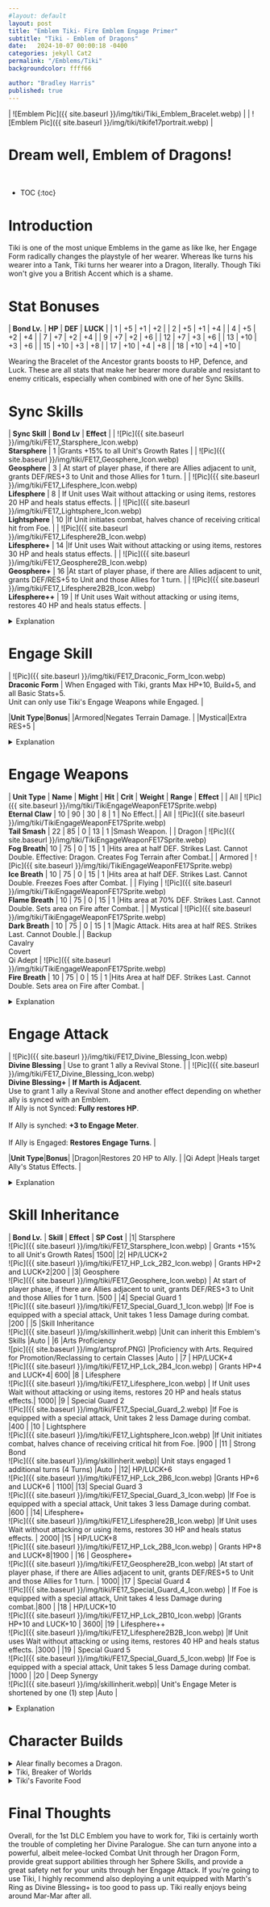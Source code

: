 ```yaml
---
#layout: default
layout: post
title: "Emblem Tiki- Fire Emblem Engage Primer"
subtitle: "Tiki - Emblem of Dragons"
date:   2024-10-07 00:00:18 -0400
categories: jekyll Cat2
permalink: "/Emblems/Tiki"
backgroundcolor: ffff66

author: "Bradley Harris"
published: true
---
```

 
| ![Emblem Pic]({{ site.baseurl }}/img/tiki/Tiki_Emblem_Bracelet.webp) |
| ![Emblem Pic]({{ site.baseurl }}/img/tiki/tikife17portrait.webp) |


 <h1> <div class="evocation"> Dream well, Emblem of Dragons! </div> </h1>
<br>


* TOC
{:toc}



# **Introduction**
Tiki is one of the most unique Emblems in the game as like Ike, her Engage Form radically changes the playstyle of her wearer. Whereas Ike turns his wearer into a Tank, Tiki turns her wearer into a Dragon, literally. Though Tiki won't give you a British Accent which is a shame. 


# Stat Bonuses

| **Bond Lv.** | **HP** | **DEF** | **LUCK** |
| 1 | +5 | +1 | +2 |
| 2 | +5 | +1 | +4 |
| 4 | +5 | +2 | +4 |
| 7 | +7 | +2 | +4 |
| 9 | +7 | +2 | +6 |
| 12 | +7 | +3 | +6 |
| 13 | +10 | +3 | +6 |
| 15 | +10 | +3 | +8 |
| 17 | +10 | +4 | +8 |
| 18 | +10 | +4 | +10 |

Wearing the Bracelet of the Ancestor grants boosts to HP, Defence, and Luck. These are all stats that make her bearer more durable and resistant to enemy criticals, especially when combined with one of her Sync Skills. 

# Sync Skills

| **Sync Skill** | **Bond Lv** | **Effect** |
| ![Pic]({{ site.baseurl }}/img/tiki/FE17_Starsphere_Icon.webp) <br> **Starsphere** | 1 |Grants +15% to all Unit's Growth Rates  | 
| ![Pic]({{ site.baseurl }}/img/tiki/FE17_Geosphere_Icon.webp) <br> **Geosphere** | 3 | At start of player phase, if there are Allies adjacent to unit, grants DEF/RES+3 to Unit and those Allies for 1 turn. |
| ![Pic]({{ site.baseurl }}/img/tiki/FE17_Lifesphere_Icon.webp) <br> **Lifesphere** | 8 | If Unit uses Wait without attacking or using items, restores 20 HP and heals status effects. |
| ![Pic]({{ site.baseurl }}/img/tiki/FE17_Lightsphere_Icon.webp) <br> **Lightsphere** | 10 |If Unit initiates combat, halves chance of receiving critical hit from Foe.  | 
| ![Pic]({{ site.baseurl }}/img/tiki/FE17_Lifesphere2B_Icon.webp) <br> **Lifesphere+** | 14 |If Unit uses Wait without attacking or using items, restores 30 HP and heals status effects.  |
| ![Pic]({{ site.baseurl }}/img/tiki/FE17_Geosphere2B_Icon.webp) <br> **Geosphere+** | 16 |At start of player phase, if there are Allies adjacent to unit, grants DEF/RES+5 to Unit and those Allies for 1 turn.  |
| ![Pic]({{ site.baseurl }}/img/tiki/FE17_Lifesphere2B2B_Icon.webp) <br> **Lifesphere++** | 19 | If Unit uses Wait without attacking or using items, restores 40 HP and heals status effects. |

<details>
<summary> Explanation </summary>

<b>Starsphere</b> is Tiki's most useful Sync Skill on both herself and when inherited. That increase in Growth Rates includes Build which is incredibly significant as raising Build in Engage without help from Leif is difficult. For reference, the average Growth Rate for Build in Engage is 10%, so having Starsphere turns that into 25% which means every 1 in 4 Level Ups has a chance of increasing Build. <br><br>

That's not all as Starsphere also makes a Unit's good Growth Rates even better. For exampple, let's take a character like Amber who has a personal Strength Growth Rate of 45%. With Starsphere, that's bumped to 60% and this is before we factor in Class Growth Rate Modifiers like Warrior which gives an additional 20% for a total 80% Growth Rate to Strength. If you decide to get Tiki in the Early Game, you can spread around Starsphere to your Early Game units to increase their growth.  <br><br>

<b>Geosphere</b> and its upgraded version are useful as that +3/+5 to Defence and Resistance can give some decent bulk to both Tiki's wearer and adjacent allies.  <br><br>

<b>Lifesphere</b> and its upgraded versions can be good for topping the HP of Tiki's wearer. However, the real purpose of this skill is curing status which includes Poison and Break which can be just as deadly to you as it is to the enemy. The main downside is that it requires you to use "Wait" which means not attacking or using items. <br><br>

<b>Lightsphere</b> is a bit situational. Yes, it stacks well with Tiki's passive boosts to Luck, but oftentimes in Engage, enemies will have low Critical rates (10% and below) so turning an 8% chance for a critical hit into a 4% chance isn't that great. However, it can be useful on characters with low Luck who enjoy attacking on the Player Phase. <br>
<b>Fun Fact</b>: In the original Mystery of the Emblem the Lightsphere not only completely negated enemy criticals but also effectiveness and terrain bonuses from the enemy. Talk about a downgrade. 

</details>
 
# Engage Skill

| ![Pic]({{ site.baseurl }}/img/tiki/FE17_Draconic_Form_Icon.webp) <br> **Draconic Form** | When Engaged with Tiki, grants Max HP+10, Build+5, and all Basic Stats+5. <br> Unit can only use Tiki's Engage Weapons while Engaged. |


|**Unit Type**|**Bonus**|
|Armored|Negates Terrain Damage. |
|Mystical|Extra RES+5 |

<details>
<summary> Explanation </summary>

<b>Draconic Form</b> is Tiki's other claim to fame and is what makes her unique among all the Emblems, including the DLC ones. When you Engage with Tiki, you become a Dragon. Yes, you read that right. Tiki's Engage Form is literally a Dragon. <br><br>

Tiki's Engage Form has both its pros and cons. While Engaged, you gain <b>Max HP+10, Build+5, and +5 to all seven of your basic stats</b>. Armored Units get the added benefit of negating Terrain damage from things like Flames while Mystical Units get an extra +5 Res. The base effect alone makes Tiki's wearer incredibly bulky. Please remember that while Draconic Form is active, you are treated as both a Dragon and Flying Unit meaning you need to be careful around Dragon-slaying weapons like the Wyrmslayer and Bows. <br><br> 

The main downside with Tiki's Engage is that since you're now a Dragon without opposable thumbs, you cannot use your standard weapons. This means that while Engaged with Tiki, you are forced to use her Engage Weapons. 

</details>


# Engage Weapons 

| **Unit Type** | **Name** | **Might** | **Hit** | **Crit** | **Weight** | **Range** | **Effect** |
| All | ![Pic]({{ site.baseurl }}/img/tiki/TikiEngageWeaponFE17Sprite.webp) <br> **Eternal Claw**  | 10 | 90 | 30 | 8 | 1 | No Effect.|
| All | ![Pic]({{ site.baseurl }}/img/tiki/TikiEngageWeaponFE17Sprite.webp) <br> **Tail Smash** | 22 | 85 | 0 | 13 | 1 |Smash Weapon. |
| Dragon | ![Pic]({{ site.baseurl }}/img/tiki/TikiEngageWeaponFE17Sprite.webp) <br> **Fog Breath**| 10 | 75 | 0 | 15 | 1 |Hits area at half DEF. Strikes Last. Cannot Double. Effective: Dragon. Creates Fog Terrain after Combat.|
| Armored | ![Pic]({{ site.baseurl }}/img/tiki/TikiEngageWeaponFE17Sprite.webp) <br> **Ice Breath** | 10 | 75 | 0 | 15 | 1 |Hits area at half DEF. Strikes Last. Cannot Double. Freezes Foes after Combat. |
| Flying | ![Pic]({{ site.baseurl }}/img/tiki/TikiEngageWeaponFE17Sprite.webp) <br> **Flame Breath** | 10 | 75 | 0 | 15 | 1 |Hits area at 70% DEF. Strikes Last. Cannot Double. Sets area on Fire after Combat. |
| Mystical | ![Pic]({{ site.baseurl }}/img/tiki/TikiEngageWeaponFE17Sprite.webp) <br> **Dark Breath** | 10 | 75 | 0 | 15 | 1 |Magic Attack. Hits area at half RES. Strikes Last. Cannot Double.|
| Backup <br> Cavalry <br> Covert <br> Qi Adept  | ![Pic]({{ site.baseurl }}/img/tiki/TikiEngageWeaponFE17Sprite.webp) <br> **Fire Breath** | 10 | 75 | 0 | 15 | 1 |Hits Area at half DEF. Strikes Last. Cannot Double. Sets area on Fire after Combat.  |

<details>
<summary> Explanation </summary>

Tiki's Engage Weapons function similarly to Byleth's. Everyone has access to Eternal Claw and Tail Smash. <br><br>

<b>Eternal Claw</b> is my go-to for Tiki's Engage Weapons. It's a Killer weapon with good Might and Accuracy. With the passive Build and Speed boost from Draconic Form, you can expect to be doubling with this weapon.<br><br>

I'm not too fond of Smash Weapons in Engage unless I'm using them for Engage Attacks but <b>Tail Smash</b> is one of the few exceptions. Despite forcing you to attack second when initiating combat, Tiki's passive boost to HP and Defence/Resistance means that you can shrug off the attack before slamming the enemy with your tail in retaliation. However, we aren't done as what Dragon would be complete without some kind of Breath attack? <br><br>

What kind of Breath you have depends on your class type and all of them are references to the different Dragon Forms Tiki could assume in the original Mystery of the Emblem. Before I got over the different types of Breath, you should know that they all share the following traits. <br><br>

1) They are Smash Weapons without the ability to push enemies. What this means is that you strike last, even if you initiate combat and you cannot double attack with them. <br>

2) They half the foe's Defence/Resistance depending on the Breath. <br>

3) They are all AoE style attacks meaning you can hit and potentially kill multiple enemies in a single move. <br><br>
 

<b>Dragons</b> get the <b>Fog Breath</b> of Divine Dragons which are effective against Dragons like Wyvern Knights and non-Corrupted Dragons. It also creates Fog Terrain. <br><br>

<b>Armored Units</b> get the <b>Ice Breath</b> of Ice Dragons which freezes the foes, preventing them from moving the following turn. <br><br>

<b>Flying Units</b> channel the annoyance of Mystery of the Emblem's Wyverns with their <b>Flame Breath</b> that sets the area on fire. Interestingly, the AoE effect hits a much wider area but at a reduced 70% damage. <br><br>

<b>Mystical Units</b>, of course, get the <b>Dark Breath</b> of Mage Dragons which is a magic attack that calculates damage using your Magic Stat. <br><br>

Every other unit type in the game (<b>Backup, Cavalry, Covert, and Qi Adept</b>) gets the <b>Fire Breath</b> of generic Fire Dragons. <br><br> 

Despite this, Tiki's Engage Weapons pale in comparison to her Engage Attack.

</details>


# Engage Attack

| ![Pic]({{ site.baseurl }}/img/tiki/FE17_Divine_Blessing_Icon.webp) <br> **Divine Blessing**  | Use to grant 1 ally a Revival Stone. |
| ![Pic]({{ site.baseurl }}/img/tiki/FE17_Divine_Blessing_Icon.webp) <br> **Divine Blessing+**  | <b>If Marth is Adjacent</b>. <br> Use to grant 1 ally a Revival Stone and another effect depending on whether ally is synced with an Emblem. <br> If Ally is not Synced: <b>Fully restores HP</b>. <br><br> If Ally is synched: <b>+3 to Engage Meter</b>. <br><br> If Ally is Engaged: <b>Restores Engage Turns</b>. |


|**Unit Type**|**Bonus**|
|Dragon|Restores 20 HP to Ally. |
|Qi Adept |Heals target Ally's Status Effects. |

<details>
<summary> Explanation </summary>

Tiki's <b>Divine Blessing</b> is like Byleth's Goddess Dance in that, it isn't an attack but a support ability. That Revival Stone granted by this Engage Attack functions exactly the same as the Revival Stones on Enemy Bosses. If an ally has their HP reduced to zero, they don't die, they just lose their Revival Stone. The upside is that your unit doesn't die but the downside is that if an enemy breaks your Revival Stone, it immediately ends the battle, meaning you can't counterattack. You can think of this as putting an extra life on one of your characters or effectively doubling their HP. Lastly, this Revival Stone persists, even after Tiki's Engage runs out, so you could have multiple allies with Revival Stone Insurance Policies. <br><br>

However, since Tiki is a DLC Emblem, her Engage Attack has an upgraded version. <b>Divine Blessing+</b> requires an ally wearing Marth's Ring to be adjacent to Tiki's wearer. If you do, then not only does Divine Blessing+ grant a Revival Stone but it gains an additional effect depending on whether or not the target has an Emblem Ring equipped. <br><br>

I cannot emphasize how powerful Tiki's ability to replenish Engage Meters and prolong Engage Forms is. There are so many possibilities like replenishing the Engage Meter of your Byleth of Micaiah User for another round of Goddess Dance or Augmented!Warp. You could prolong powerful Engage Forms like Roy, Ike, or Eirika. This is especially good for the Emblem of Rivals as their Combat Arts cost Engage Turns to use, meaning that with Divine Blessing+, you can get another use of Raging Storm. <br><br>

Lastly, if you use Divine Blessing+ on someone Engaged with the 13th Emblem, BOTH members of the Engage Duo will have their Engage Turns refilled.

</details>




# Skill Inheritance 

| **Bond Lv.** | **Skill** | **Effect** | **SP Cost** |
|1| Starsphere <br> ![Pic]({{ site.baseurl }}/img/tiki/FE17_Starsphere_Icon.webp) | Grants +15% to all Unit's Growth Rates| 1500|
|2| HP/LUCK+2 <br> ![Pic]({{ site.baseurl }}/img/tiki/FE17_HP_Lck_2B2_Icon.webp) | Grants HP+2 and LUCK+2|200 |
|3| Geosphere <br> ![Pic]({{ site.baseurl }}/img/tiki/FE17_Geosphere_Icon.webp) | At start of player phase, if there are Allies adjacent to unit, grants DEF/RES+3 to Unit and those Allies for 1 turn. |500 |
|4| Special Guard 1 <br> ![Pic]({{ site.baseurl }}/img/tiki/FE17_Special_Guard_1_Icon.webp) |If Foe is equipped with a special attack, Unit takes 1 less Damage during combat. |200 |
|5 |Skill Inheritance <br> ![Pic]({{ site.baseurl }}/img/skillinherit.webp) |Unit can inherit this Emblem's Skills |Auto |
|6 |Arts Proficiency <br> ![pic]({{ site.baseurl }}/img/artsprof.PNG) |Proficiency with Arts. Required for Promotion/Reclassing to certain Classes |Auto |
|7 | HP/LUCK+4 <br> ![Pic]({{ site.baseurl }}/img/tiki/FE17_HP_Lck_2B4_Icon.webp) | Grants HP+4 and LUCK+4| 600|
|8 | Lifesphere<br> ![Pic]({{ site.baseurl }}/img/tiki/FE17_Lifesphere_Icon.webp) | If Unit uses Wait without attacking or using items, restores 20 HP and heals status effects.| 1000|
|9 | Special Guard 2 <br> ![Pic]({{ site.baseurl }}/img/tiki/FE17_Special_Guard_2.webp) |If Foe is equipped with a special attack, Unit takes 2 less Damage during combat. |400 |
|10 | Lightsphere <br> ![Pic]({{ site.baseurl }}/img/tiki/FE17_Lightsphere_Icon.webp) |If Unit initiates combat, halves chance of receiving critical hit from Foe. |900 |
|11 | Strong Bond <br> ![Pic]({{ site.baseurl }}/img/skillinherit.webp)| Unit stays engaged 1 additional turns (4 Turns) |Auto |
|12| HP/LUCK+6 <br> ![Pic]({{ site.baseurl }}/img/tiki/FE17_HP_Lck_2B6_Icon.webp) |Grants HP+6 and LUCK+6 | 1100|
|13| Special Guard 3 <br> ![Pic]({{ site.baseurl }}/img/tiki/FE17_Special_Guard_3_Icon.webp) |If Foe is equipped with a special attack, Unit takes 3 less Damage during combat. |600 |
|14| Lifesphere+ <br> ![Pic]({{ site.baseurl }}/img/tiki/FE17_Lifesphere2B_Icon.webp) |If Unit uses Wait without attacking or using items, restores 30 HP and heals status effects. | 2000|
|15 | HP/LUCK+8 <br> ![Pic]({{ site.baseurl }}/img/tiki/FE17_HP_Lck_2B8_Icon.webp) | Grants HP+8 and LUCK+8|1900 |
|16 | Geosphere+ <br> ![Pic]({{ site.baseurl }}/img/tiki/FE17_Geosphere2B_Icon.webp) |At start of player phase, if there are Allies adjacent to unit, grants DEF/RES+5 to Unit and those Allies for 1 turn. | 1000|
|17 | Special Guard 4 <br> ![Pic]({{ site.baseurl }}/img/tiki/FE17_Special_Guard_4_Icon.webp) | If Foe is equipped with a special attack, Unit takes 4 less Damage during combat.|800 |
|18 | HP/LUCK+10 <br> ![Pic]({{ site.baseurl }}/img/tiki/FE17_HP_Lck_2B10_Icon.webp) |Grants HP+10 and LUCK+10 | 3600|
|19 | Lifesphere++ <br> ![Pic]({{ site.baseurl }}/img/tiki/FE17_Lifesphere2B2B_Icon.webp) |If Unit uses Wait without attacking or using items, restores 40 HP and heals status effects. |3000 |
|19 | Special Guard 5<br> ![Pic]({{ site.baseurl }}/img/tiki/FE17_Special_Guard_5_Icon.webp) |If Foe is equipped with a special attack, Unit takes 5 less Damage during combat. |1000 |
|20 | Deep Synergy <br> ![Pic]({{ site.baseurl }}/img/skillinherit.webp)| Unit's Engage Meter is shortened by one (1) step |Auto |

<details>
<summary> Explanation </summary>
When it comes to Tiki's Skill Inheritance, the main prizes here are the Sphere Skills, especially <b>Starsphere</b>. To get the most mileage out of this, you should get this skill as soon as possible. If you're planning on using Vander for your playthrough, I highly recommend putting Starsphere on him to patch up his shaky Growth Rates. <br><br>

The other Sphere Skill I recommend inheriting is <b>Lifesphere</b>, not for the HP recovery but primarily for the free status curing. <br><br>

Tiki's Stat Skill is <b>HP/Luck+</b> which makes you bulkier and more resistant to enemy critical hits. They are decently priced so they could be a worthwhile investment. The interesting thing about Tiki's HP/Luck+ skills is that they stack with HP+ and Luck+ from Corrin and Byleth. So if you want to give a unit some serious bulk or extra protection against enemy critical hits, consider stacking these skills.<br><br>

Tiki's Guard Skill is <b>Special Guard</b> which sounds odd but in practice, it affects Breath weapons from enemy Dragons like Corrupted Wyrms. In short, any weapon that isn't covered by another specific weapon type falls under the "Special" Category.<br><br>

Lastly, Tiki has the distinction of being the only Emblem in the game other than Byleth who can grant <b>Arts Proficiency</b> which is her only Proficiency. 


</details>








# **Character Builds**

<details>
<summary> Alear finally becomes a Dragon. </summary>

This build is mainly for jokes as Alear themself cannot become a Dragon in normal gameplay but with Tiki's help, the Divine Dragon can make that dream a reality.<br><br>

In all seriousness though, Alear is not a bad choice for Tiki. Yes, Alear leans more towards Support than Combat, but the extra stats and bulk granted by Draconic Form can turn Alear from an OK Combat Unit into a powerhouse. The Fog Breath granted by Tiki can be useful for taking down bulky Wyvern Knights if none of your Bow-users can do the job. <br><br>

However, keep in mind that Tiki being on Alear has some anti-synergy with the 13th Emblem as they cannot receive the effects of Divine Blessing+ if Tiki is synced with Alear. 


</details>

<details>
<summary> Tiki, Breaker of Worlds </summary>
Draconic Form gives a noticeable boost in power to Tiki's wearer when Engaged. Your first thought might be putting Tiki on one of your weaker units to give them a leg up. However, what if you put Tiki's Bracelet on an already strong Combat Unit? If you have a unit that is consistently killing enemies, then Tiki can make them an even bigger powerhouse to tear through the battlefield. 

</details>

<details>
<summary> Tiki's Favorite Food </summary>
This build is similar to the one I outlined in Byleth's profile. Inheriting Favorite Food from Celica, allows Tiki's wearer to quickly refill their Engage Meter for another round of Draconic Form. Not only would you regain Tiki's powerful Dragon form, but also have another dose of Divine Blessing ready to go as an insurance policy for another member of your army. 

</details>

# **Final Thoughts** <br>
Overall, for the 1st DLC Emblem you have to work for, Tiki is certainly worth the trouble of completing her Divine Paralogue. She can turn anyone into a powerful, albeit melee-locked Combat Unit through her Dragon Form, provide great support abilities through her Sphere Skills, and provide a great safety net for your units through her Engage Attack. If you're going to use Tiki, I highly recommend also deploying a unit equipped with Marth's Ring as Divine Blessing+ is too good to pass up. Tiki really enjoys being around Mar-Mar after all. 